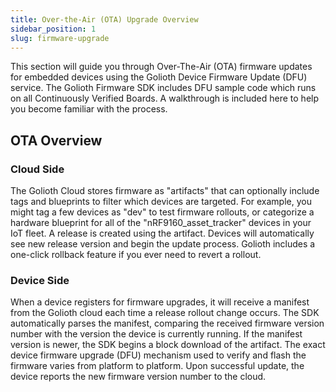 ```yaml
---
title: Over-the-Air (OTA) Upgrade Overview
sidebar_position: 1
slug: firmware-upgrade
---
```


This section will guide you through Over-The-Air (OTA) firmware updates for
embedded devices using the Golioth Device Firmware Update (DFU) service. The
Golioth Firmware SDK includes DFU sample code which runs on all Continuously
Verified Boards. A walkthrough is included here to help you become familiar with
the process.

## OTA Overview

### Cloud Side

The Golioth Cloud stores firmware as "artifacts" that can optionally include
tags and blueprints to filter which devices are targeted. For example, you might
tag a few devices as "dev" to test firmware rollouts, or categorize a hardware
blueprint for all of the "nRF9160_asset_tracker" devices in your IoT fleet. A
release is created using the artifact. Devices will automatically see new
release version and begin the update process. Golioth includes a one-click
rollback feature if you ever need to revert a rollout.

### Device Side

When a device registers for firmware upgrades, it will receive a manifest from
the Golioth cloud each time a release rollout change occurs. The SDK
automatically parses the manifest, comparing the received firmware version
number with the version the device is currently running. If the manifest version
is newer, the SDK begins a block download of the artifact. The exact device
firmware upgrade (DFU) mechanism used to verify and flash the firmware varies
from platform to platform. Upon successful update, the device reports the new
firmware version number to the cloud.
